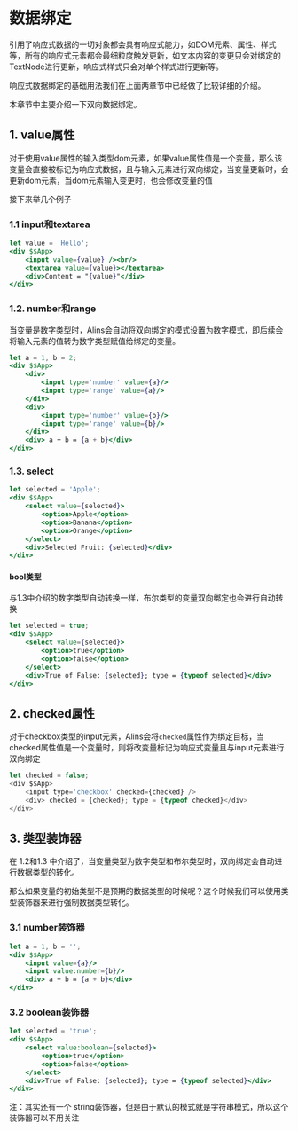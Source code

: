 # 数据绑定

引用了响应式数据的一切对象都会具有响应式能力，如DOM元素、属性、样式等，所有的响应式元素都会最细粒度触发更新，如文本内容的变更只会对绑定的TextNode进行更新，响应式样式只会对单个样式进行更新等。

响应式数据绑定的基础用法我们在上面两章节中已经做了比较详细的介绍。

本章节中主要介绍一下双向数据绑定。

## 1. value属性

对于使用value属性的输入类型dom元素，如果value属性值是一个变量，那么该变量会直接被标记为响应式数据，且与输入元素进行双向绑定，当变量更新时，会更新dom元素，当dom元素输入变更时，也会修改变量的值

接下来举几个例子

### 1.1 input和textarea

<CodeBox/>

```jsx
let value = 'Hello';
<div $$App>
    <input value={value} /><br/>
    <textarea value={value}></textarea>
    <div>Content = "{value}"</div>
</div>
```

### 1.2. number和range

当变量是数字类型时，Alins会自动将双向绑定的模式设置为数字模式，即后续会将输入元素的值转为数字类型赋值给绑定的变量。

<CodeBox/>

```jsx
let a = 1, b = 2;
<div $$App>
    <div>
        <input type='number' value={a}/>
        <input type='range' value={a}/>
    </div>
    <div>
        <input type='number' value={b}/>
        <input type='range' value={b}/>
    </div>
    <div> a + b = {a + b}</div>
</div>
```

### 1.3. select

<CodeBox/>

```jsx
let selected = 'Apple';
<div $$App>
    <select value={selected}>
        <option>Apple</option>
        <option>Banana</option>
        <option>Orange</option>
    </select>
    <div>Selected Fruit: {selected}</div>
</div>
```

#### bool类型

与1.3中介绍的数字类型自动转换一样，布尔类型的变量双向绑定也会进行自动转换

<CodeBox/>

```jsx
let selected = true;
<div $$App>
    <select value={selected}>
        <option>true</option>
        <option>false</option>
    </select>
    <div>True of False: {selected}; type = {typeof selected}</div>
</div>
```

## 2. checked属性

对于checkbox类型的input元素，Alins会将`checked`属性作为绑定目标，当checked属性值是一个变量时，则将改变量标记为响应式变量且与input元素进行双向绑定

<CodeBox/>

```js
let checked = false;
<div $$App>
    <input type='checkbox' checked={checked} />
    <div> checked = {checked}; type = {typeof checked}</div>
</div>
```

## 3. 类型装饰器

在 1.2和1.3 中介绍了，当变量类型为数字类型和布尔类型时，双向绑定会自动进行数据类型的转化。

那么如果变量的初始类型不是预期的数据类型的时候呢？这个时候我们可以使用类型装饰器来进行强制数据类型转化。

### 3.1 number装饰器

<CodeBox/>

```jsx
let a = 1, b = '';
<div $$App>
    <input value={a}/>
    <input value:number={b}/>
    <div> a + b = {a + b}</div>
</div>
```

### 3.2 boolean装饰器

<CodeBox/>

```jsx
let selected = 'true';
<div $$App>
    <select value:boolean={selected}>
        <option>true</option>
        <option>false</option>
    </select>
    <div>True of False: {selected}; type = {typeof selected}</div>
</div>
```

注：其实还有一个 string装饰器，但是由于默认的模式就是字符串模式，所以这个装饰器可以不用关注